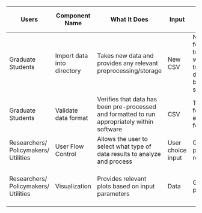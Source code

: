 | Users                               | Component Name       | What It Does                                                | Input             | Output                                           | How to Use with Other Components   |
|-------------------------------------|----------------------|-------------------------------------------------------------|--------------------|--------------------------------------------------|-------------------------------------|
| Graduate Students                   | Import data into directory | Takes new data and provides any relevant preprocessing/storage | New CSV            | New data formatted to work within any tools developed by the software | Accesses new data for analysis       |
| Graduate Students                   | Validate data format  | Verifies that data has been pre-processed and formatted to run appropriately within software | CSV                | True (if no format errors found)                  | Else False, Error Message            |
| Researchers/ Policymakers/ Utilities | User Flow Control     | Allows the user to select what type of data results to analyze and process | User choice input  | Graphs, plots, reports                            |                                       |
| Researchers/ Policymakers/ Utilities | Visualization          | Provides relevant plots based on input parameters          | Data               | Graphs, plots                                    | Generate reports (matplotlib -> images -> markdowns) |
